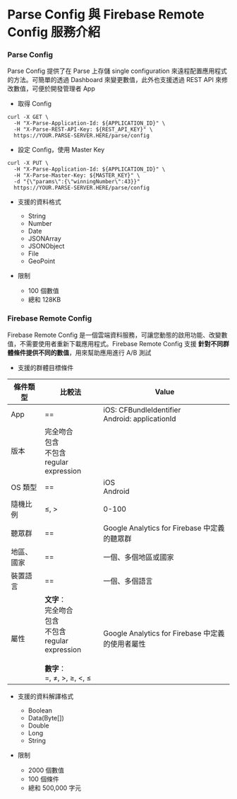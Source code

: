 # Parse Config 與 Firebase Remote Config 服務介紹

### Parse Config

Parse Config 提供了在 Parse 上存儲 single configuration 來遠程配置應用程式的方法。可簡單的透過 Dashboard 來變更數值，此外也支援透過 REST API 來修改數值，可便於開發管理者 App

* 取得 Config

```
curl -X GET \
  -H "X-Parse-Application-Id: ${APPLICATION_ID}" \
  -H "X-Parse-REST-API-Key: ${REST_API_KEY}" \
  https://YOUR.PARSE-SERVER.HERE/parse/config
```

* 設定 Config，使用 Master Key

```
curl -X PUT \
  -H "X-Parse-Application-Id: ${APPLICATION_ID}" \
  -H "X-Parse-Master-Key: ${MASTER_KEY}" \
  -d "{\"params\":{\"winningNumber\":43}}"
  https://YOUR.PARSE-SERVER.HERE/parse/config
```

* 支援的資料格式
  * String
  * Number
  * Date
  * JSONArray
  * JSONObject
  * File
  * GeoPoint


* 限制
  * 100 個數值
  * 總和 128KB

### Firebase Remote Config

Firebase Remote Config 是一個雲端資料服務，可讓您動態的啟用功能、改變數值，不需要使用者重新下載應用程式。Firebase Remote Config 支援 **針對不同群體條件提供不同的數值**，用來幫助應用進行 A/B 測試

* 支援的群體目標條件

| 條件類型 | 比較法 | Value |
| --- | --- | --- |
| App | == | iOS: CFBundleIdentifier <br> Android: applicationId |
| 版本 | 完全吻合 <br> 包含 <br> 不包含 <br> regular expression | |
| OS 類型 | == | iOS <br> Android |
| 隨機比例 | ≤, > | 0-100 |
| 聽眾群 | == | Google Analytics for Firebase 中定義的聽眾群 |
| 地區、國家 | == | 一個、多個地區或國家 |
| 裝置語言 | == | 一個、多個語言 |
| 屬性 | **文字**： <br> 完全吻合 <br> 包含 <br> 不包含 <br> regular expression <br><br> **數字**： <br> =, ≠, >, ≥, <, ≤ | Google Analytics for Firebase 中定義的使用者屬性 |


* 支援的資料解譯格式
  * Boolean
  * Data(Byte[])
  * Double
  * Long
  * String


* 限制
  * 2000 個數值
  * 100 個條件
  * 總和 500,000 字元
